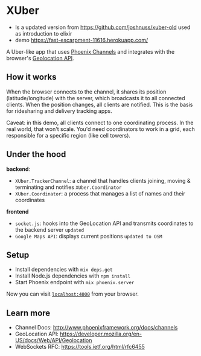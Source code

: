 # XUber

- Is a updated version from https://github.com/joshnuss/xuber-old used as introduction to elixir
- demo https://fast-escarpment-11616.herokuapp.com/

A Uber-like app that uses [Phoenix Channels](http://www.phoenixframework.org/docs/channels) and integrates with the browser's [Geolocation API](https://developer.mozilla.org/en-US/docs/Web/API/Geolocation).

## How it works

When the browser connects to the channel, it shares its position (latitude/longitude) with the server, which broadcasts it to all connected clients. When the position changes, all clients are notified. This is the basis for ridesharing and delivery tracking apps.

Caveat: in this demo, all clients connect to one coordinating process. In the real world, that won't scale. You'd need coordinators to work in a grid, each responsible for a specific region (like cell towers).

## Under the hood

**backend**:

- `XUber.TrackerChannel`: a channel that handles clients joining, moving & terminating and notifies `XUber.Coordinator`
- `XUber.Coordinator`: a process that manages a list of names and their coordinates

**frontend**

- `socket.js`: hooks into the GeoLocation API and transmits coordinates to the backend server `updated`
- `Google Maps API`: displays current positions `updated to OSM`

## Setup

  * Install dependencies with `mix deps.get`
  * Install Node.js dependencies with `npm install`
  * Start Phoenix endpoint with `mix phoenix.server`

Now you can visit [`localhost:4000`](http://localhost:4000) from your browser.

## Learn more

  * Channel Docs: http://www.phoenixframework.org/docs/channels
  * GeoLocation API: https://developer.mozilla.org/en-US/docs/Web/API/Geolocation
  * WebSockets RFC: https://tools.ietf.org/html/rfc6455
